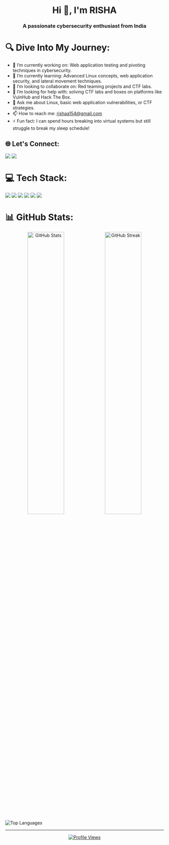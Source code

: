 <h1 align="center">Hi 👋, I'm RISHA</h1>
<h3 align="center">A passionate cybersecurity enthusiast from India</h3>

# 🔍 Dive Into My Journey:
<ul>
  <li>🔭 I’m currently working on:
         Web application testing and pivoting techniques in cybersecurity.</li>
  <li>🌱 I’m currently learning:
         Advanced Linux concepts, web application security, and lateral movement techniques.</li>
  <li>👯 I’m looking to collaborate on: 
         Red teaming projects and CTF labs.</li>
  <li>🤝 I’m looking for help with: 
         solving CTF labs and boxes on platforms like VulnHub and Hack The Box.</li>
  <li>💬 Ask me about Linux, basic web application vulnerabilities, or CTF strategies.</li>
  <li>📫 How to reach me: <a href="mailto:rishaa154@gmail.com">rishaa154@gmail.com</a></li>
  <li>⚡ Fun fact: I can spend hours breaking into virtual systems but still struggle to break my sleep schedule!</li>
</ul>

## 🌐 Let's Connect:
<div align="left">
  <a href="https://instagram.com/oops_hacked_it" target="_blank"><img src="https://img.shields.io/badge/Instagram-%23E4405F.svg?style=for-the-badge&logo=Instagram&logoColor=white"></a>
  <a href="https://linkedin.com/in/risha-batra" target="_blank"><img src="https://img.shields.io/badge/LinkedIn-%230077B5.svg?style=for-the-badge&logo=linkedin&logoColor=white"></a>
</div>

# 💻 Tech Stack:
<div align="left">
  <img src="https://img.shields.io/badge/c-%2300599C.svg?style=for-the-badge&logo=c&logoColor=white" />
  <img src="https://img.shields.io/badge/c++-%2300599C.svg?style=for-the-badge&logo=c%2B%2B&logoColor=white" />
  <img src="https://img.shields.io/badge/bash_script-%23121011.svg?style=for-the-badge&logo=gnu-bash&logoColor=white" />
  <img src="https://img.shields.io/badge/python-3670A0?style=for-the-badge&logo=python&logoColor=ffdd54" />
  <img src="https://img.shields.io/badge/Oracle-F80000?style=for-the-badge&logo=oracle&logoColor=white" />
  <img src="https://img.shields.io/badge/Linux-FCC624?style=for-the-badge&logo=linux&logoColor=black" />
</div>

# 📊 GitHub Stats:
<div align="center">
  <img src="https://github-readme-stats.vercel.app/api?username=rishabatra1802&theme=dark&hide_border=false&include_all_commits=false&count_private=false" alt="GitHub Stats" width="48%" />
  <img src="https://github-readme-streak-stats.herokuapp.com/?user=rishabatra1802&theme=dark&hide_border=false" alt="GitHub Streak" width="48%" />
</div>
<div align="centre">
  <img src="https://github-readme-stats.vercel.app/api/top-langs/?username=rishabatra1802&theme=dark&hide_border=false&include_all_commits=false&count_private=false&layout=compact" alt="Top Languages" />
</div>

---
<p align="center">
  <a href="https://visitcount.itsvg.in">
    <img src="https://visitcount.itsvg.in/api?id=rishabatra1802&icon=0&color=0" alt="Profile Views">
  </a>
</p>

<!-- Proudly created with GPRM ( https://gprm.itsvg.in ) -->
